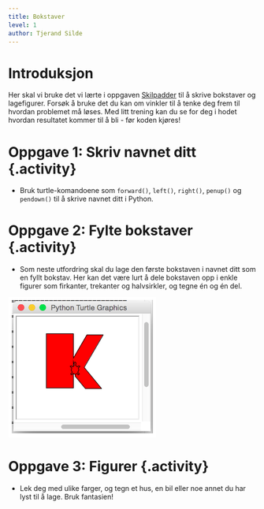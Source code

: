 ```yaml
---
title: Bokstaver
level: 1
author: Tjerand Silde
---
```


# Introduksjon
Her skal vi bruke det vi lærte i oppgaven [Skilpadder](../skilpadder/skilpadder.html)
til å skrive bokstaver og lagefigurer. Forsøk å bruke det du kan om vinkler til
å tenke deg frem til hvordan problemet må løses. Med litt trening kan du se for
deg i hodet hvordan resultatet kommer til å bli - før koden kjøres!


# Oppgave 1: Skriv navnet ditt {.activity}
+ Bruk turtle-komandoene som `forward()`, `left()`, `right()`, `penup()` og
`pendown()` til å skrive navnet ditt i Python.


# Oppgave 2: Fylte bokstaver {.activity}
+ Som neste utfordring skal du lage den første bokstaven i navnet ditt som en
fyllt bokstav. Her kan det være lurt å dele bokstaven opp i enkle figurer som
firkanter, trekanter og halvsirkler, og tegne én og én del.

![](stor_k.png "en stor rød K tegnet med skilpadde")

# Oppgave 3: Figurer {.activity}
+ Lek deg med ulike farger, og tegn et hus, en bil eller noe annet du har lyst
til å lage. Bruk fantasien!
